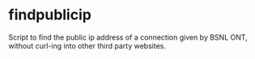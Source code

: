 # findpublicip
Script to find the public ip address of a connection given by BSNL ONT, without curl-ing into other third party websites.
